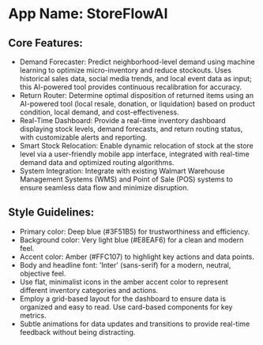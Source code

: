 # **App Name**: StoreFlowAI

## Core Features:

- Demand Forecaster: Predict neighborhood-level demand using machine learning to optimize micro-inventory and reduce stockouts. Uses historical sales data, social media trends, and local event data as input; this AI-powered tool provides continuous recalibration for accuracy.
- Return Router: Determine optimal disposition of returned items using an AI-powered tool (local resale, donation, or liquidation) based on product condition, local demand, and cost-effectiveness.
- Real-Time Dashboard: Provide a real-time inventory dashboard displaying stock levels, demand forecasts, and return routing status, with customizable alerts and reporting.
- Smart Stock Relocation: Enable dynamic relocation of stock at the store level via a user-friendly mobile app interface, integrated with real-time demand data and optimized routing algorithms.
- System Integration: Integrate with existing Walmart Warehouse Management Systems (WMS) and Point of Sale (POS) systems to ensure seamless data flow and minimize disruption.

## Style Guidelines:

- Primary color: Deep blue (#3F51B5) for trustworthiness and efficiency.
- Background color: Very light blue (#E8EAF6) for a clean and modern feel.
- Accent color: Amber (#FFC107) to highlight key actions and data points.
- Body and headline font: 'Inter' (sans-serif) for a modern, neutral, objective feel.
- Use flat, minimalist icons in the amber accent color to represent different inventory categories and actions.
- Employ a grid-based layout for the dashboard to ensure data is organized and easy to read. Use card-based components for key metrics.
- Subtle animations for data updates and transitions to provide real-time feedback without being distracting.